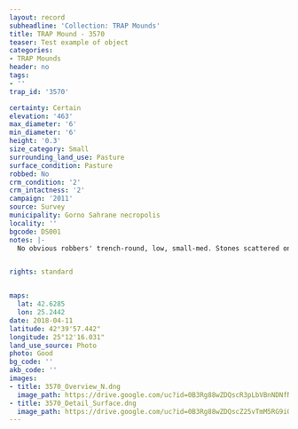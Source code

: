 ```yaml
---
layout: record
subheadline: 'Collection: TRAP Mounds'
title: TRAP Mound - 3570
teaser: Test example of object
categories:
- TRAP Mounds
header: no
tags:
- ''
trap_id: '3570'

certainty: Certain
elevation: '463'
max_diameter: '6'
min_diameter: '6'
height: '0.3'
size_category: Small
surrounding_land_use: Pasture
surface_condition: Pasture
robbed: No
crm_condition: '2'
crm_intactness: '2'
campaign: '2011'
source: Survey
municipality: Gorno Sahrane necropolis
locality: ''
bgcode: DS001
notes: |-
  No obvious robbers' trench-round, low, small-med. Stones scattered on top. Some damage by agricultural activity.


rights: standard


maps:
  lat: 42.6285
  lon: 25.2442
date: 2018-04-11
latitude: 42°39'57.442"
longitude: 25°12'16.031"
land_use_source: Photo
photo: Good
bg_code: ''
akb_code: ''
images:
- title: 3570_Overview_N.dng
  image_path: https://drive.google.com/uc?id=0B3Rg88wZDQscR3pLbVBnNDNfNnc
- title: 3570_Detail_Surface.dng
  image_path: https://drive.google.com/uc?id=0B3Rg88wZDQscZ25vTmM5RG9iOWM
---
```

